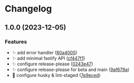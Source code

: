 # Changelog

## 1.0.0 (2023-12-05)


### Features

* :sparkles: add error handler ([80a4005](https://github.com/laruiss/template-monorepo/commit/80a400560210a411596a3d5ab615d46fe20ea1be))
* :sparkles: add minimal fastify API ([cf447f1](https://github.com/laruiss/template-monorepo/commit/cf447f15fa11fa4d1f62aba42d165869947f8a05))
* :sparkles: configure release-please ([0243e47](https://github.com/laruiss/template-monorepo/commit/0243e47f666534f556290489e1fc20789454e248))
* :sparkles: configure release-please for beta and main ([9af679a](https://github.com/laruiss/template-monorepo/commit/9af679abb1eb0ebad4a309ed62056a18c2d9ac00))
* :wrench: configure husky & lint-staged ([7e9eced](https://github.com/laruiss/template-monorepo/commit/7e9eced5b89ba39cfefcd9d77785b58f0507df2c))
